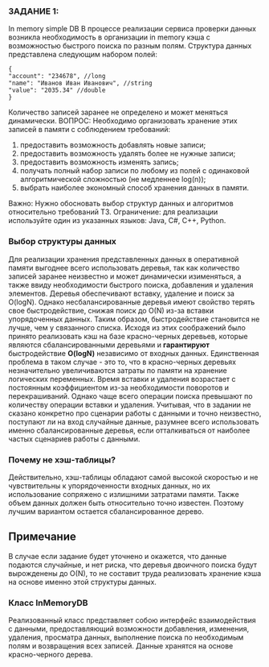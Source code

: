 ### ЗАДАНИЕ 1:
In memory simple DB
В процессе реализации сервиса проверки данных возникла необходимость в
организации
in memory кэша с возможностью быстрого поиска по разным полям.
Структура данных представлена следующим набором полей:
```
{
"account": "234678", //long
"name": "Иванов Иван Иванович", //string
"value": "2035.34" //double
}
```
Количество записей заранее не определено и может меняться динамически.
ВОПРОС: Необходимо организовать хранение этих записей в памяти с
соблюдением требований:
1. предоставить возможность добавлять новые записи;
2. предоставить возможность удалять более не нужные записи;
3. предоставить возможность изменять запись;
4. получать полный набор записи по любому из полей с одинаковой
   алгоритмической сложностью (не медленнее log(n));
5. выбрать наиболее экономный способ хранения данных в памяти.

Важно: Нужно обосновать выбор структур данных и алгоритмов относительно требований ТЗ.
Ограничение: для реализации используйте один из указанных языков: Java,
C#, C++, Python.

### Выбор структуры данных
Для реализации хранения представленных данных в оперативной памяти выгоднее всего использовать деревья,
так как количество записей заранее неизвестно и может динамически изименяться, а также ввиду необходимости
быстрого поиска, добавления и удаления элементов. Деревья обеспечивают вставку, удаление и поиск за
O(logN). Однако несбалансированные деревья имеют свойство терять свое быстродействие, снижая поиск до
O(N) из-за вставки упорядоченных данных. Таким образом, быстродействие становится не лучше, чем у 
связанного списка. Исходя из этих соображений было принято реализовать кэш на базе красно-черных деревьев,
которые являются сбалансированными деревьями и **гарантируют** быстродействие **O(logN)** независимо
от входных данных. Единственная проблема в таком случае - это то, что в красно-черных деревьях незначительно
увеличиваются затраты по памяти на хранение логических переменных. Время вставки и удаления возрастает с
постоянным коэффициентом из-за необходимости поворотов и перекрашиваний. Однако чаще всего операции
поиска превышают по количеству операции вставки и удаления. Учитывая, что в задании не сказано конкретно
про сценарии работы с данными и точно неизвестно, поступают ли на вход случайные данные, разумнее всего использовать
именно сбалансированные деревья, если отталкиваться от наиболее частых сценариев работы с данными.
### Почему не хэш-таблицы?
Действительно, хэш-таблицы обладают самой высокой скоростью и не чувствительны к упорядоченности входных данных, но 
их использование сопряжено с излишними затратами памяти. Также объем данных должен быть относительно точно известен.
Поэтому лучшим вариантом остается сбалансированное дерево.
## Примечание
В случае если задание будет уточнено и окажется, что данные подаются случайные, и нет риска, что деревья
двоичного поиска будут вырожденены до O(N), то не составит труда реализовать хранение кэша на основе именно этой
структуры данных. 

### Класс InMemoryDB
Реализованный класс представляет собою интерфейс взаимодействия с данными, предоставляющий возможности 
добавления, изменения, удаления, просматра данных, выполнение поиска по необходимым полям и возвращения
всех записей. Данные хранятся на основе красно-черного дерева.